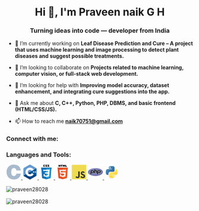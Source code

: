 <h1 align="center">Hi 👋, I'm Praveen naik G H</h1>
<h3 align="center">Turning ideas into code — developer from India</h3>

- 🔭 I’m currently working on **Leaf Disease Prediction and Cure – A project that uses machine learning and image processing to detect plant diseases and suggest possible treatments.**

- 👯 I’m looking to collaborate on **Projects related to machine learning, computer vision, or full-stack web development.**

- 🤝 I’m looking for help with **Improving model accuracy, dataset enhancement, and integrating cure suggestions into the app.**

- 💬 Ask me about **C, C++, Python, PHP, DBMS, and basic frontend (HTML/CSS/JS).**

- 📫 How to reach me **naik70751@gmail.com**

<h3 align="left">Connect with me:</h3>
<p align="left">
</p>

<h3 align="left">Languages and Tools:</h3>
<p align="left"> <a href="https://www.cprogramming.com/" target="_blank" rel="noreferrer"> <img src="https://raw.githubusercontent.com/devicons/devicon/master/icons/c/c-original.svg" alt="c" width="40" height="40"/> </a> <a href="https://www.w3schools.com/cpp/" target="_blank" rel="noreferrer"> <img src="https://raw.githubusercontent.com/devicons/devicon/master/icons/cplusplus/cplusplus-original.svg" alt="cplusplus" width="40" height="40"/> </a> <a href="https://www.w3schools.com/css/" target="_blank" rel="noreferrer"> <img src="https://raw.githubusercontent.com/devicons/devicon/master/icons/css3/css3-original-wordmark.svg" alt="css3" width="40" height="40"/> </a> <a href="https://www.w3.org/html/" target="_blank" rel="noreferrer"> <img src="https://raw.githubusercontent.com/devicons/devicon/master/icons/html5/html5-original-wordmark.svg" alt="html5" width="40" height="40"/> </a> <a href="https://developer.mozilla.org/en-US/docs/Web/JavaScript" target="_blank" rel="noreferrer"> <img src="https://raw.githubusercontent.com/devicons/devicon/master/icons/javascript/javascript-original.svg" alt="javascript" width="40" height="40"/> </a> <a href="https://www.php.net" target="_blank" rel="noreferrer"> <img src="https://raw.githubusercontent.com/devicons/devicon/master/icons/php/php-original.svg" alt="php" width="40" height="40"/> </a> <a href="https://www.python.org" target="_blank" rel="noreferrer"> <img src="https://raw.githubusercontent.com/devicons/devicon/master/icons/python/python-original.svg" alt="python" width="40" height="40"/> </a> </p>

<p><img align="center" src="https://github-readme-stats.vercel.app/api/top-langs?username=praveen28028&show_icons=true&locale=en&layout=compact" alt="praveen28028" /></p>

<p><img align="center" src="https://github-readme-streak-stats.herokuapp.com/?user=praveen28028&" alt="praveen28028" /></p>

